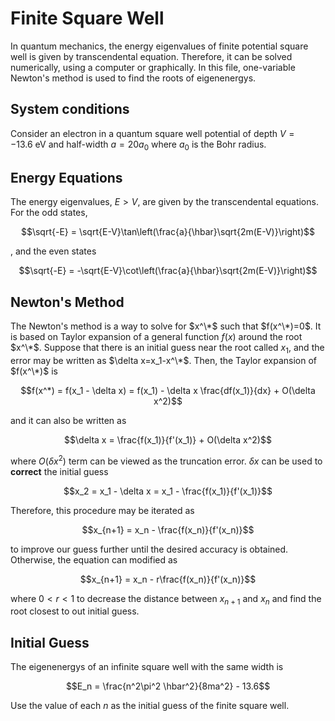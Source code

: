 # Finite Square Well
In quantum mechanics, the energy eigenvalues of finite potential square well is given by transcendental equation. Therefore, it can be solved numerically, using a computer or graphically. In this file, one-variable Newton's method is used to find the roots of eigenenergys.

## System conditions
Consider an electron in a quantum square well potential of depth $V=-13.6 \ \mathrm{eV}$ and half-width $a=20a_0$ where $a_0$ is the Bohr radius.

## Energy Equations
The energy eigenvalues, $E>V$, are given by the transcendental equations. For the odd states, 
```math
\sqrt{-E} = \sqrt{E-V}\tan\left(\frac{a}{\hbar}\sqrt{2m(E-V)}\right)
```
, and the even states
```math
\sqrt{-E} = -\sqrt{E-V}\cot\left(\frac{a}{\hbar}\sqrt{2m(E-V)}\right)
```

## Newton's Method
The Newton's method is a way to solve for $x^\*$ such that $f(x^\*)=0$. It is based on Taylor expansion of a general function $f(x)$ around the root $x^\*$. Suppose that there is an initial guess near the root called $x_1$, and the error may be written as $\delta x=x_1-x^\*$. Then, the Taylor expansion of $f(x^\*)$ is
```math
f(x^*) = f(x_1 - \delta x) = f(x_1) - \delta x \frac{df(x_1)}{dx} + O(\delta x^2)
```
and it can also be written as 
```math
\delta x = \frac{f(x_1)}{f'(x_1)} + O(\delta x^2)
```
where $O(\delta x^2)$ term can be viewed as the truncation error. $\delta x$ can be used to **correct** the initial guess
```math
x_2 = x_1 - \delta x = x_1 - \frac{f(x_1)}{f'(x_1)}
```
Therefore, this procedure may be iterated as 
```math
x_{n+1} = x_n - \frac{f(x_n)}{f'(x_n)}
```
to improve our guess further until the desired accuracy is obtained.
Otherwise, the equation can modified as
```math
x_{n+1} = x_n - r\frac{f(x_n)}{f'(x_n)}
```
where $0 < r < 1$ to decrease the distance between $x_{n+1}$ and $x_{n}$ and find the root closest to out initial guess.

## Initial Guess
The eigenenergys of an infinite square well with the same width is
```math
E_n = \frac{n^2\pi^2 \hbar^2}{8ma^2} - 13.6
```
Use the value of each $n$ as the initial guess of the finite square well.
